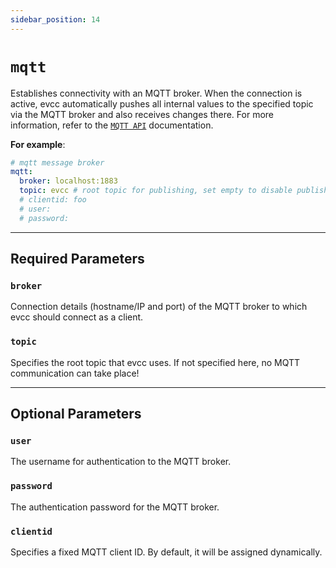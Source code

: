 ```yaml
---
sidebar_position: 14
---
```


# `mqtt`

Establishes connectivity with an MQTT broker.
When the connection is active, evcc automatically pushes all internal values to the specified topic via the MQTT broker and also receives changes there.
For more information, refer to the [`MQTT API`](/docs/integrations/mqtt-api) documentation.

**For example**:

```yaml
# mqtt message broker
mqtt:
  broker: localhost:1883
  topic: evcc # root topic for publishing, set empty to disable publishing
  # clientid: foo
  # user:
  # password:
```

---

## Required Parameters

### `broker`

Connection details (hostname/IP and port) of the MQTT broker to which evcc should connect as a client.

### `topic`

Specifies the root topic that evcc uses.
If not specified here, no MQTT communication can take place!

---

## Optional Parameters

### `user`

The username for authentication to the MQTT broker.

### `password`

The authentication password for the MQTT broker.

### `clientid`

Specifies a fixed MQTT client ID. By default, it will be assigned dynamically.
